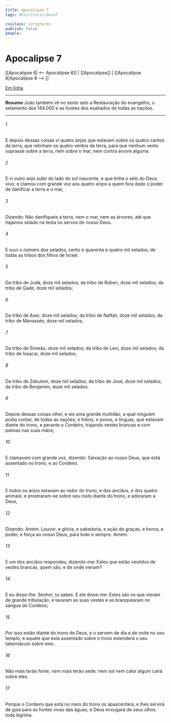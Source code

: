 ```yaml
---
title: Apocalipse 7
tags: #Escrituras\NovoT

cssclass: scriptures
publish: false
people:
---
```


# Apocalipse 7
[[Apocalipse 6| <-- Apocalipse 6]] | [[Apocalipse]] | [[Apocalipse 8|Apocalipse 8 --> ]]

[Em linha](https://churchofjesuschrist.org/study/scriptures/nt/rev/7?lang=por)

---
__Resumo__
João também vê no sexto selo a Restauração do evangelho, o selamento dos 144.000 e as hostes dos exaltados de todas as nações.

---
###### 1 
E depois dessas coisas vi quatro anjos que estavam sobre os quatro cantos da terra, que retinham os quatro ventos da terra, para que nenhum vento soprasse sobre a terra, nem sobre o mar, nem contra árvore alguma.

###### 2 
E vi outro anjo subir do lado do sol nascente, e que tinha o selo do Deus vivo; e clamou com grande voz aos quatro anjos a quem fora dado o poder de danificar a terra e o mar,

###### 3 
Dizendo: Não danifiqueis a terra, nem o mar, nem as árvores, até que hajamos selado na testa os servos do nosso Deus.

###### 4 
E ouvi o número dos selados,  cento e quarenta e quatro mil selados, de todas as tribos dos filhos de Israel.

###### 5 
Da tribo de Judá, doze mil selados; da tribo de Rúben, doze mil selados; da tribo de Gade, doze mil selados;

###### 6 
Da tribo de Aser, doze mil selados; da tribo de Naftali, doze mil selados; da tribo de Manassés, doze mil selados;

###### 7 
Da tribo de Simeão, doze mil selados; da tribo de Levi, doze mil selados; da tribo de Issacar, doze mil selados;

###### 8 
Da tribo de Zebulom, doze mil selados; da tribo de José, doze mil selados; da tribo de Benjamim, doze mil selados.

###### 9 
Depois dessas coisas olhei, e eis uma grande multidão, a qual ninguém podia contar, de todas as nações, e tribos, e povos, e línguas, que estavam diante do trono, e perante o Cordeiro, trajando vestes brancas e com palmas nas suas mãos;

###### 10 
E clamavam com grande voz, dizendo: Salvação ao nosso Deus, que está assentado no trono, e ao Cordeiro.

###### 11 
E todos os anjos estavam ao redor do trono, e dos anciãos, e dos quatro animais; e prostraram-se sobre seu rosto diante do trono, e adoraram a Deus,

###### 12 
Dizendo: Amém. Louvor, e glória, e sabedoria, e ação de graças, e honra, e poder, e força ao nosso Deus, para todo o sempre. Amém.

###### 13 
E um dos anciãos respondeu, dizendo-me: Estes que estão vestidos de vestes brancas, quem são, e de onde vieram?

###### 14 
E eu disse-lhe: Senhor, tu sabes. E ele disse-me: Estes são os que vieram de grande tribulação, e lavaram as suas vestes e as branquearam no sangue do Cordeiro;

###### 15 
Por isso estão diante do trono de Deus, e o servem de dia e de noite no seu templo; e aquele que está assentado sobre o trono estenderá o seu tabernáculo sobre eles.

###### 16 
Não mais terão fome, nem mais terão sede; nem sol nem calor algum cairá sobre eles.

###### 17 
Porque o Cordeiro que está no meio do trono os apascentará, e lhes servirá de guia para as fontes vivas das águas; e Deus enxugará de seus olhos toda lágrima.

